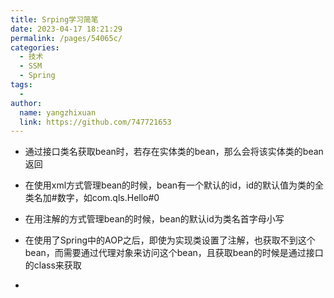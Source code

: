 ```yaml
---
title: Srping学习简笔
date: 2023-04-17 18:21:29
permalink: /pages/54065c/
categories:
  - 技术
  - SSM
  - Spring
tags:
  - 
author: 
  name: yangzhixuan
  link: https://github.com/747721653
---
```

* 通过接口类名获取bean时，若存在实体类的bean，那么会将该实体类的bean返回
* 在使用xml方式管理bean的时候，bean有一个默认的id，id的默认值为类的全类名加#数字，如com.qls.Hello#0

* 在用注解的方式管理bean的时候，bean的默认id为类名首字母小写

* 在使用了Spring中的AOP之后，即使为实现类设置了注解，也获取不到这个bean，而需要通过代理对象来访问这个bean，且获取bean的时候是通过接口的class来获取

* 

